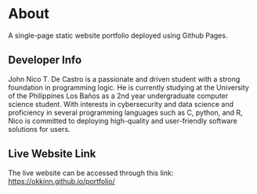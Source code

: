 # About
A single-page static website portfolio deployed using Github Pages.

## Developer Info
John Nico T. De Castro is a passionate and driven student with a strong foundation in programming logic. He is currently studying at the University of the Philippines Los Baños as a 2nd year undergraduate computer science student. With interests in cybersecurity and data science and proficiency in several programming languages such as C, python, and R, Nico is committed to deploying high-quality and user-friendly software solutions for users. 

## Live Website Link
The live website can be accessed through this link: https://okkinn.github.io/portfolio/